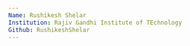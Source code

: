 ```yaml
---
Name: Rushikesh Shelar
Institution: Rajiv Gandhi Institute of TEchnology
Github: RushikeshShelar
---
```

